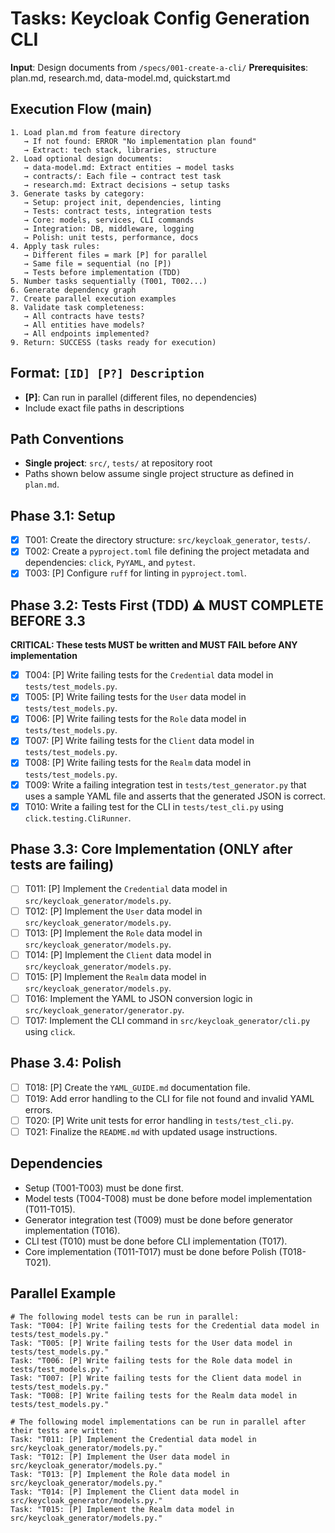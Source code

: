 # Tasks: Keycloak Config Generation CLI

**Input**: Design documents from `/specs/001-create-a-cli/`
**Prerequisites**: plan.md, research.md, data-model.md, quickstart.md

## Execution Flow (main)
```
1. Load plan.md from feature directory
   → If not found: ERROR "No implementation plan found"
   → Extract: tech stack, libraries, structure
2. Load optional design documents:
   → data-model.md: Extract entities → model tasks
   → contracts/: Each file → contract test task
   → research.md: Extract decisions → setup tasks
3. Generate tasks by category:
   → Setup: project init, dependencies, linting
   → Tests: contract tests, integration tests
   → Core: models, services, CLI commands
   → Integration: DB, middleware, logging
   → Polish: unit tests, performance, docs
4. Apply task rules:
   → Different files = mark [P] for parallel
   → Same file = sequential (no [P])
   → Tests before implementation (TDD)
5. Number tasks sequentially (T001, T002...)
6. Generate dependency graph
7. Create parallel execution examples
8. Validate task completeness:
   → All contracts have tests?
   → All entities have models?
   → All endpoints implemented?
9. Return: SUCCESS (tasks ready for execution)
```

## Format: `[ID] [P?] Description`
- **[P]**: Can run in parallel (different files, no dependencies)
- Include exact file paths in descriptions

## Path Conventions
- **Single project**: `src/`, `tests/` at repository root
- Paths shown below assume single project structure as defined in `plan.md`.

## Phase 3.1: Setup
- [x] T001: Create the directory structure: `src/keycloak_generator`, `tests/`.
- [x] T002: Create a `pyproject.toml` file defining the project metadata and dependencies: `click`, `PyYAML`, and `pytest`.
- [x] T003: [P] Configure `ruff` for linting in `pyproject.toml`.

## Phase 3.2: Tests First (TDD) ⚠️ MUST COMPLETE BEFORE 3.3
**CRITICAL: These tests MUST be written and MUST FAIL before ANY implementation**
- [x] T004: [P] Write failing tests for the `Credential` data model in `tests/test_models.py`.
- [x] T005: [P] Write failing tests for the `User` data model in `tests/test_models.py`.
- [x] T006: [P] Write failing tests for the `Role` data model in `tests/test_models.py`.
- [x] T007: [P] Write failing tests for the `Client` data model in `tests/test_models.py`.
- [x] T008: [P] Write failing tests for the `Realm` data model in `tests/test_models.py`.
- [x] T009: Write a failing integration test in `tests/test_generator.py` that uses a sample YAML file and asserts that the generated JSON is correct.
- [x] T010: Write a failing test for the CLI in `tests/test_cli.py` using `click.testing.CliRunner`.

## Phase 3.3: Core Implementation (ONLY after tests are failing)
- [ ] T011: [P] Implement the `Credential` data model in `src/keycloak_generator/models.py`.
- [ ] T012: [P] Implement the `User` data model in `src/keycloak_generator/models.py`.
- [ ] T013: [P] Implement the `Role` data model in `src/keycloak_generator/models.py`.
- [ ] T014: [P] Implement the `Client` data model in `src/keycloak_generator/models.py`.
- [ ] T015: [P] Implement the `Realm` data model in `src/keycloak_generator/models.py`.
- [ ] T016: Implement the YAML to JSON conversion logic in `src/keycloak_generator/generator.py`.
- [ ] T017: Implement the CLI command in `src/keycloak_generator/cli.py` using `click`.

## Phase 3.4: Polish
- [ ] T018: [P] Create the `YAML_GUIDE.md` documentation file.
- [ ] T019: Add error handling to the CLI for file not found and invalid YAML errors.
- [ ] T020: [P] Write unit tests for error handling in `tests/test_cli.py`.
- [ ] T021: Finalize the `README.md` with updated usage instructions.

## Dependencies
- Setup (T001-T003) must be done first.
- Model tests (T004-T008) must be done before model implementation (T011-T015).
- Generator integration test (T009) must be done before generator implementation (T016).
- CLI test (T010) must be done before CLI implementation (T017).
- Core implementation (T011-T017) must be done before Polish (T018-T021).

## Parallel Example
```
# The following model tests can be run in parallel:
Task: "T004: [P] Write failing tests for the Credential data model in tests/test_models.py."
Task: "T005: [P] Write failing tests for the User data model in tests/test_models.py."
Task: "T006: [P] Write failing tests for the Role data model in tests/test_models.py."
Task: "T007: [P] Write failing tests for the Client data model in tests/test_models.py."
Task: "T008: [P] Write failing tests for the Realm data model in tests/test_models.py."

# The following model implementations can be run in parallel after their tests are written:
Task: "T011: [P] Implement the Credential data model in src/keycloak_generator/models.py."
Task: "T012: [P] Implement the User data model in src/keycloak_generator/models.py."
Task: "T013: [P] Implement the Role data model in src/keycloak_generator/models.py."
Task: "T014: [P] Implement the Client data model in src/keycloak_generator/models.py."
Task: "T015: [P] Implement the Realm data model in src/keycloak_generator/models.py."
```
